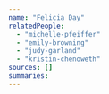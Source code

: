 ```yaml
---
name: "Felicia Day"
relatedPeople:
  - "michelle-pfeiffer"
  - "emily-browning"
  - "judy-garland"
  - "kristin-chenoweth"
sources: []
summaries:
---
```


